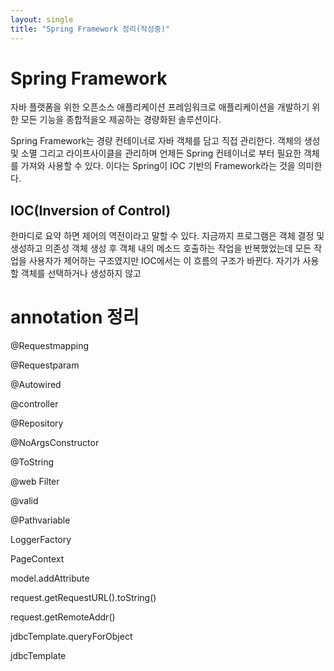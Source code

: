 ```yaml
---
layout: single
title: "Spring Framework 정리(작성중)"
---
```


# Spring Framework

자바 플랫폼을 위한 오픈소스 애플리케이션 프레임워크로 애플리케이션을 개발하기 위한 모든 기능을 종합적을오 제공하는 경량화된 솔루션이다.

Spring Framework는 경량 컨테이너로 자바 객체를 담고 직접 관리한다. 객체의 생성 및 소멸 그리고 라이프사이클을 관리하며 언제든 Spring 컨테이너로 부터 필요한 객체를 가져와 사용할 수 있다.
이다는 Spring이 IOC 기반의 Framework라는 것을 의미한다.

## IOC(Inversion of Control)

한마디로 요약 하면 제어의 역전이라고 말할 수 있다. 
지금까지 프로그램은 객체 결정 및 생성하고 의존성 객체 생성 후 객체 내의 메소드 호출하는 작업을 반복했었는데 모든 작업을 사용자가 제어하는 구조였지만
IOC에서는 이 흐름의 구조가 바뀐다. 자기가 사용할 객체를 선택하거나 생성하지 않고 


# annotation 정리

@Requestmapping

@Requestparam

@Autowired

@controller

@Repository

@NoArgsConstructor

@ToString

@web Filter

@valid

@Pathvariable

LoggerFactory

PageContext

model.addAttribute

request.getRequestURL().toString()

request.getRemoteAddr()

jdbcTemplate.queryForObject

jdbcTemplate

















